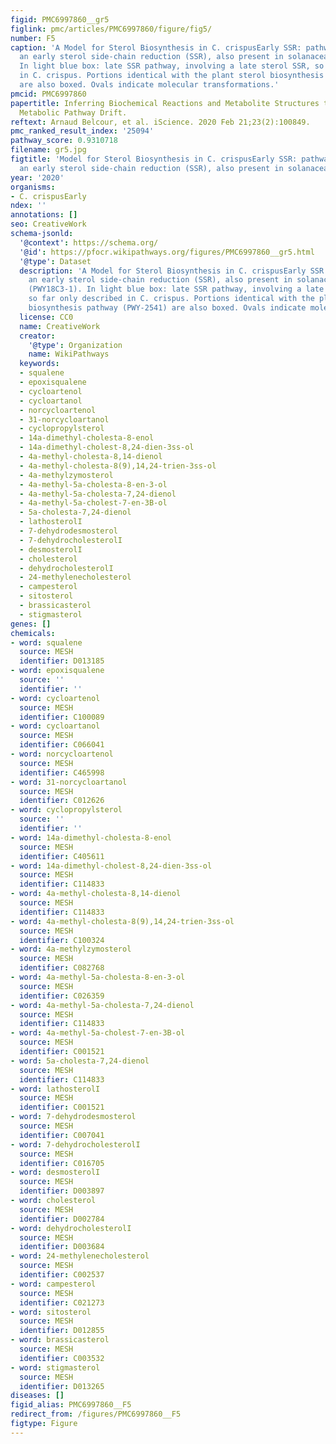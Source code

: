 ```yaml
---
figid: PMC6997860__gr5
figlink: pmc/articles/PMC6997860/figure/fig5/
number: F5
caption: 'A Model for Sterol Biosynthesis in C. crispusEarly SSR: pathway involving
  an early sterol side-chain reduction (SSR), also present in solanacean plants (PWY18C3-1).
  In light blue box: late SSR pathway, involving a late sterol SSR, so far only described
  in C. crispus. Portions identical with the plant sterol biosynthesis pathway (PWY-2541)
  are also boxed. Ovals indicate molecular transformations.'
pmcid: PMC6997860
papertitle: Inferring Biochemical Reactions and Metabolite Structures to Understand
  Metabolic Pathway Drift.
reftext: Arnaud Belcour, et al. iScience. 2020 Feb 21;23(2):100849.
pmc_ranked_result_index: '25094'
pathway_score: 0.9310718
filename: gr5.jpg
figtitle: 'Model for Sterol Biosynthesis in C. crispusEarly SSR: pathway involving
  an early sterol side-chain reduction (SSR), also present in solanacean plants (PWY18C3-1)'
year: '2020'
organisms:
- C. crispusEarly
ndex: ''
annotations: []
seo: CreativeWork
schema-jsonld:
  '@context': https://schema.org/
  '@id': https://pfocr.wikipathways.org/figures/PMC6997860__gr5.html
  '@type': Dataset
  description: 'A Model for Sterol Biosynthesis in C. crispusEarly SSR: pathway involving
    an early sterol side-chain reduction (SSR), also present in solanacean plants
    (PWY18C3-1). In light blue box: late SSR pathway, involving a late sterol SSR,
    so far only described in C. crispus. Portions identical with the plant sterol
    biosynthesis pathway (PWY-2541) are also boxed. Ovals indicate molecular transformations.'
  license: CC0
  name: CreativeWork
  creator:
    '@type': Organization
    name: WikiPathways
  keywords:
  - squalene
  - epoxisqualene
  - cycloartenol
  - cycloartanol
  - norcycloartenol
  - 31-norcycloartanol
  - cyclopropylsterol
  - 14a-dimethyl-cholesta-8-enol
  - 14a-dimethyl-cholest-8,24-dien-3ss-ol
  - 4a-methyl-cholesta-8,14-dienol
  - 4a-methyl-cholesta-8(9),14,24-trien-3ss-ol
  - 4a-methylzymosterol
  - 4a-methyl-5a-cholesta-8-en-3-ol
  - 4a-methyl-5a-cholesta-7,24-dienol
  - 4a-methyl-5a-cholest-7-en-3B-ol
  - 5a-cholesta-7,24-dienol
  - lathosterolI
  - 7-dehydrodesmosterol
  - 7-dehydrocholesterolI
  - desmosterolI
  - cholesterol
  - dehydrocholesterolI
  - 24-methylenecholesterol
  - campesterol
  - sitosterol
  - brassicasterol
  - stigmasterol
genes: []
chemicals:
- word: squalene
  source: MESH
  identifier: D013185
- word: epoxisqualene
  source: ''
  identifier: ''
- word: cycloartenol
  source: MESH
  identifier: C100089
- word: cycloartanol
  source: MESH
  identifier: C066041
- word: norcycloartenol
  source: MESH
  identifier: C465998
- word: 31-norcycloartanol
  source: MESH
  identifier: C012626
- word: cyclopropylsterol
  source: ''
  identifier: ''
- word: 14a-dimethyl-cholesta-8-enol
  source: MESH
  identifier: C405611
- word: 14a-dimethyl-cholest-8,24-dien-3ss-ol
  source: MESH
  identifier: C114833
- word: 4a-methyl-cholesta-8,14-dienol
  source: MESH
  identifier: C114833
- word: 4a-methyl-cholesta-8(9),14,24-trien-3ss-ol
  source: MESH
  identifier: C100324
- word: 4a-methylzymosterol
  source: MESH
  identifier: C082768
- word: 4a-methyl-5a-cholesta-8-en-3-ol
  source: MESH
  identifier: C026359
- word: 4a-methyl-5a-cholesta-7,24-dienol
  source: MESH
  identifier: C114833
- word: 4a-methyl-5a-cholest-7-en-3B-ol
  source: MESH
  identifier: C001521
- word: 5a-cholesta-7,24-dienol
  source: MESH
  identifier: C114833
- word: lathosterolI
  source: MESH
  identifier: C001521
- word: 7-dehydrodesmosterol
  source: MESH
  identifier: C007041
- word: 7-dehydrocholesterolI
  source: MESH
  identifier: C016705
- word: desmosterolI
  source: MESH
  identifier: D003897
- word: cholesterol
  source: MESH
  identifier: D002784
- word: dehydrocholesterolI
  source: MESH
  identifier: D003684
- word: 24-methylenecholesterol
  source: MESH
  identifier: C002537
- word: campesterol
  source: MESH
  identifier: C021273
- word: sitosterol
  source: MESH
  identifier: D012855
- word: brassicasterol
  source: MESH
  identifier: C003532
- word: stigmasterol
  source: MESH
  identifier: D013265
diseases: []
figid_alias: PMC6997860__F5
redirect_from: /figures/PMC6997860__F5
figtype: Figure
---
```

